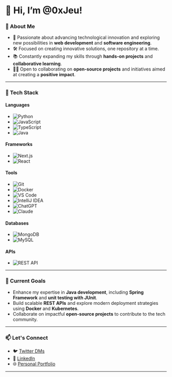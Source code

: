 # 👋 Hi, I’m @0xJeu!

### 🚀 About Me
- 👀 Passionate about advancing technological innovation and exploring new possibilities in **web development** and **software engineering**.
- 🛠️ Focused on creating innovative solutions, one repository at a time.
- 📚 Constantly expanding my skills through **hands-on projects** and **collaborative learning**.
- 🤝🏾 Open to collaborating on **open-source projects** and initiatives aimed at creating a **positive impact**.

---

### 🔧 Tech Stack
#### **Languages**
- ![Python](https://img.shields.io/badge/-Python-3776AB?style=flat&logo=python&logoColor=white)
- ![JavaScript](https://img.shields.io/badge/-JavaScript-F7DF1E?style=flat&logo=javascript&logoColor=black)
- ![TypeScript](https://img.shields.io/badge/-TypeScript-3178C6?style=flat&logo=typescript&logoColor=white)
- ![Java](https://img.shields.io/badge/-Java-007396?style=flat&logo=java&logoColor=white)

#### **Frameworks**
- ![Next.js](https://img.shields.io/badge/-Next.js-000000?style=flat&logo=next.js&logoColor=white)
- ![React](https://img.shields.io/badge/-React-61DAFB?style=flat&logo=react&logoColor=black)

#### **Tools**
- ![Git](https://img.shields.io/badge/-Git-F05032?style=flat&logo=git&logoColor=white)
- ![Docker](https://img.shields.io/badge/-Docker-2496ED?style=flat&logo=docker&logoColor=white)
- ![VS Code](https://img.shields.io/badge/-VS%20Code-007ACC?style=flat&logo=visual-studio-code&logoColor=white)
- ![IntelliJ IDEA](https://img.shields.io/badge/-IntelliJ%20IDEA-000000?style=flat&logo=intellij-idea&logoColor=white)
- ![ChatGPT](https://img.shields.io/badge/ChatGPT-34A853?style=flat&logo=openai&logoColor=white)
- ![Claude](https://img.shields.io/badge/Claude-FFB900?style=flat&logo=anthropic&logoColor=white)


#### **Databases**
- ![MongoDB](https://img.shields.io/badge/-MongoDB-47A248?style=flat&logo=mongodb&logoColor=white)
- ![MySQL](https://img.shields.io/badge/-MySQL-4479A1?style=flat&logo=mysql&logoColor=white)

#### **APIs**
- ![REST API](https://img.shields.io/badge/-REST%20API-0052CC?style=flat&logo=api&logoColor=white)

---
<!---
### 📊 GitHub Stats
![GitHub Stats](https://github-readme-stats.vercel.app/api?username=0xJeu&show_icons=true&theme=radical)

![Top Languages](https://github-readme-stats.vercel.app/api/top-langs/?username=0xJeu&layout=compact&theme=radical)

---
---->

### 🌱 Current Goals
- Enhance my expertise in **Java development**, including **Spring Framework** and **unit testing with JUnit**.
- Build scalable **REST APIs** and explore modern deployment strategies using **Docker** and **Kubernetes**.
- Collaborate on impactful **open-source projects** to contribute to the tech community.

---

### 📫 Let's Connect
- 🐦 [Twitter DMs](https://twitter.com/messages/compose?recipient_id=YOUR_TWITTER_ID)
- 💼 [LinkedIn](https://www.linkedin.com/in/YOUR_LINKEDIN)
- 🌐 [Personal Portfolio](https://your-portfolio-url.com)

---

<!---
0xJeu/0xJeu is a ✨ special ✨ repository because its `README.md` (this file) appears on your GitHub profile.
You can click the Preview link to take a look at your changes.
--->
